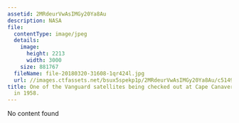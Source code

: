```yaml
---
assetid: 2MRdeurVwAsIMGy20Ya8Au
description: NASA
file:
  contentType: image/jpeg
  details:
    image:
      height: 2213
      width: 3000
    size: 881767
  fileName: file-20180320-31608-1qr424l.jpg
  url: //images.ctfassets.net/bsux5spekp1p/2MRdeurVwAsIMGy20Ya8Au/c5149f8cc3223e6746a9393fa874eacc/file-20180320-31608-1qr424l.jpg
title: One of the Vanguard satellites being checked out at Cape Canaveral, Florida
  in 1958.
---
```

No content found